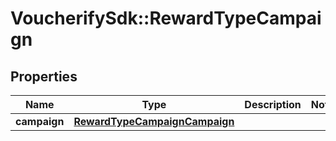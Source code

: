 # VoucherifySdk::RewardTypeCampaign

## Properties

| Name | Type | Description | Notes |
| ---- | ---- | ----------- | ----- |
| **campaign** | [**RewardTypeCampaignCampaign**](RewardTypeCampaignCampaign.md) |  |  |

